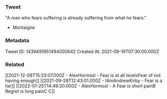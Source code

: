 ### Tweet
"A man who fears suffering is already suffering from what he fears."

- Montaigne

### Metadata
Tweet ID: 1439491951494000642
Created At: 2021-09-19T07:30:00.000Z

### Related
[[2021-12-08T15:33:07.000Z - AlexHormozi - Fear is at all levelsFear of not having enough]]
[[2021-09-28T12:43:01.000Z - IAmAndrewKirby - Fear is a liar]]
[[2022-01-25T14:49:20.000Z - AlexHormozi - A Fear is short painB Regret is long painC C]]


